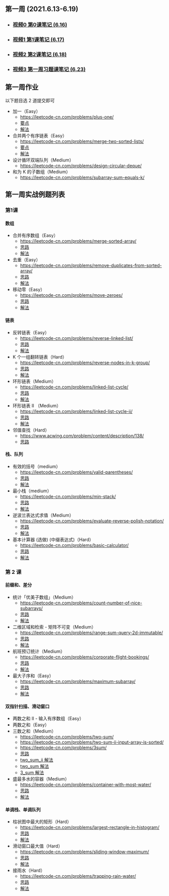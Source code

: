 ## 第一周 (2021.6.13-6.19)
- ### [视频0 第0课笔记 (6.16)](./00_lec0.md)
- ### [视频1 第1课笔记 (6.17)](./01_lec1.md)
- ### [视频2 第2课笔记 (6.18)](./02_lec2.md)
- ### [视频3 第一周习题课笔记 (6.23)](./03_w1_workout.md)

## 第一周作业
以下题目选 2 道提交即可
- 加一（Easy）
  - https://leetcode-cn.com/problems/plus-one/
  - [要点](./workout/01/README.md)  
  - [解法](./workout/01/plus_one.cpp)
- 合并两个有序链表（Easy）
  - https://leetcode-cn.com/problems/merge-two-sorted-lists/
  - [要点](./workout/02/README.md)
  - [解法](./workout/02/merge_two_lists.cpp)
- 设计循环双端队列（Medium）
  - https://leetcode-cn.com/problems/design-circular-deque/
- 和为 K 的子数组（Medium）
  - https://leetcode-cn.com/problems/subarray-sum-equals-k/

## 第一周实战例题列表
### 第1课
#### 数组 
- 合并有序数组（Easy）
  - https://leetcode-cn.com/problems/merge-sorted-array/
  - [思路](./in-action/01/README.md)
  - [解法](./in-action/01/merge-sorted-array.cpp)
- 去重（Easy）
  - https://leetcode-cn.com/problems/remove-duplicates-from-sorted-array/
  - [思路](./in-action/02/README.md)
  - [解法](./in-action/02/remove_dup_sorted_array.cpp)
- 移动零（Easy）
  - https://leetcode-cn.com/problems/move-zeroes/
  - [思路](./in-action/03/README.md)
  - [解法](./in-action/03/move_zeroes.cpp)
#### 链表
- 反转链表（Easy）
  - https://leetcode-cn.com/problems/reverse-linked-list/ 
  - [思路](./in-action/04/README.md)  
  - [解法](./in-action/04/reverse_linked_list.cpp)
- K 个一组翻转链表（Hard）
  - https://leetcode-cn.com/problems/reverse-nodes-in-k-group/
  - [思路](./in-action/05/README.md)
  - [解法](./in-action/05/reverse_nodes_k_group.cpp)
- 环形链表（Medium）
  - https://leetcode-cn.com/problems/linked-list-cycle/
  - [思路](./in-action/06/README.md)
  - [解法](./in-action/06/linked_list_cycle.cpp)
- 环形链表 II （Medium）
  - https://leetcode-cn.com/problems/linked-list-cycle-ii/
  - [思路](./in-action/06/README.md)
  - [解法](./in-action/06/linked_list_cycle_ii.cpp)
- 邻值查找（Hard）
  - https://www.acwing.com/problem/content/description/138/
  - [思路](./in-action/20/README.md)

#### 栈、队列
- 有效的括号（medium）
  - https://leetcode-cn.com/problems/valid-parentheses/
  - [思路](./in-action/07/README.md)
  - [解法](./in-action/07/valid_parentheses.cpp)
- 最小栈（medium）
  - https://leetcode-cn.com/problems/min-stack/
  - [思路](./in-action/08/README.md)
  - [解法](./in-action/08/min_stack.cpp)
- 逆波兰表达式求值（Medium）
  - https://leetcode-cn.com/problems/evaluate-reverse-polish-notation/
  - [思路](./in-action/09/README.md)
  - [解法](./in-action/09/evaluate_reverse_polish_notation.cpp)
- 基本计算器 (选做) (中缀表达式)（Hard）
  - https://leetcode-cn.com/problems/basic-calculator/
  - [思路](./in-action/10/README.md)
  - [解法](./in-action/10/basic_calculator.cpp)

### 第 2 课
#### 前缀和、差分
- 统计「优美子数组」（Medium）
  - https://leetcode-cn.com/problems/count-number-of-nice-subarrays/
  - [思路](./in-action/11/README.md)
  - [解法](./in-action/11/count_nice_subarrays.cpp)  
- 二维区域和检索 - 矩阵不可变（Medium）
  - https://leetcode-cn.com/problems/range-sum-query-2d-immutable/
  - [思路](./in-action/12/README.md)
  - [解法](./in-action/12/num_matrix.cpp)
- 航班预订统计（Medium）
  - https://leetcode-cn.com/problems/corporate-flight-bookings/
  - [思路](./in-action/13/README.md)
  - [解法](./in-action/13/flight_bookings.cpp)
- 最大子序和（Easy）
  - https://leetcode-cn.com/problems/maximum-subarray/ 
  - [思路](./in-action/14/README.md)
  - [解法](./in-action/14/maximum_subarray.cpp)
  
#### 双指针扫描、滑动窗口
- 两数之和 II - 输入有序数组（Easy）
- 两数之和（Easy）
- 三数之和（Medium）
  - https://leetcode-cn.com/problems/two-sum/
  - https://leetcode-cn.com/problems/two-sum-ii-input-array-is-sorted/
  - https://leetcode-cn.com/problems/3sum/
  - [思路](./in-action/15/README.md)
  - [two_sum_ii 解法](./in-action/15/two_sum_ii.cpp)
  - [two_sum 解法](./in-action/15/two_sum.cpp)
  - [3_sum 解法](in-action/15/three_sum.cpp)
- 盛最多水的容器（Medium）
  - https://leetcode-cn.com/problems/container-with-most-water/
  - [思路](./in-action/16/README.md)
  - [解法](./in-action/16/most_water.cpp)
#### 单调栈、单调队列
- 柱状图中最大的矩形（Hard）
  - https://leetcode-cn.com/problems/largest-rectangle-in-histogram/
  - [思路](./in-action/17/README.md)
  - [解法](./in-action/17/largest_rectangle_histogram.cpp)
- 滑动窗口最大值（Hard）
  - https://leetcode-cn.com/problems/sliding-window-maximum/
  - [思路](./in-action/18/README.md)
  - [解法](./in-action/18/sliding_window_maximum.cpp)
- 接雨水（Hard）
  - https://leetcode-cn.com/problems/trapping-rain-water/
  - [思路](./in-action/19/README.md)
  - [解法](./in-action/19/trapping_rain_water.cpp)
 